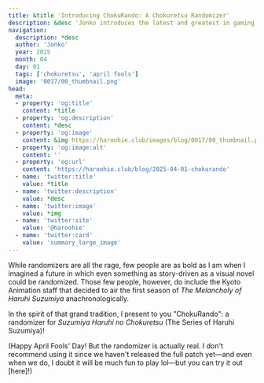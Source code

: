 ```yaml
---
title: &title 'Introducing ChokuRando: A Chokuretsu Randomizer'
description: &desc 'Jonko introduces the latest and greatest in gaming: a randomizer for Suzumiya Haruhi no Chokuretsu.'
navigation:
  description: *desc
  author: 'Jonko'
  year: 2025
  month: 04
  day: 01
  tags: ['chokuretsu', 'april fools']
  image: '0017/00_thumbnail.png'
head:
  meta:
  - property: 'og:title'
    content: *title
  - property: 'og:description'
    content: *desc
  - property: 'og:image'
    content: &img https://haroohie.club/images/blog/0017/00_thumbnail.png
  - property: 'og:image:alt'
    content: ''
  - property: 'og:url'
    content: 'https://haroohie.club/blog/2025-04-01-chokurando'
  - name: 'twitter:title'
    value: *title
  - name: 'twitter:description'
    value: *desc
  - name: 'twitter:image'
    value: *img
  - name: 'twitter:site'
    value: '@haroohie'
  - name: 'twitter:card'
    value: 'summary_large_image'
---
```


While randomizers are all the rage, few people are as bold as I am when I imagined a future in which even something as story-driven as a visual novel could be randomized. Those few people, however, do include the Kyoto Animation staff that decided to air the first season of _The Melancholy of Haruhi Suzumiya_ anachronologically.

In the spirit of that grand tradition, I present to you "ChokuRando": a randomizer for _Suzumiya Haruhi no Chokuretsu_ (The Series of Haruhi Suzumiya)!

(Happy April Fools' Day! But the randomizer is actually real. I don't recommend using it since we haven't released the full patch yet&mdash;and even when we do, I doubt it will be much fun to play lol&mdash;but you can try it out [here]!)